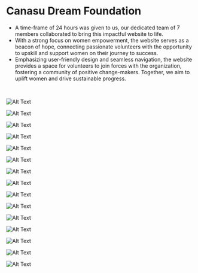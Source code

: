 # Canasu Dream Foundation

- A time-frame of 24 hours was given to us, our dedicated team of 7 members collaborated to bring this impactful website to life.
- With a strong focus on women empowerment, the website serves as a beacon of hope, connecting passionate volunteers with the opportunity to upskill and support women on their journey to success.
- Emphasizing user-friendly design and seamless navigation, the website provides a space for volunteers to join forces with the organization, fostering a community of positive change-makers. Together, we aim to uplift women and drive sustainable progress.



<br>

![Alt Text](./screenshots/ss1.png)


![Alt Text](./screenshots/ss2.png)

![Alt Text](./screenshots/ss3.png)

![Alt Text](./screenshots/ss4.png)


![Alt Text](./screenshots/ss5.png)


![Alt Text](./screenshots/ss6.png)


![Alt Text](./screenshots/ss7.png)

![Alt Text](./screenshots/ss8.png)


![Alt Text](./screenshots/ss10.png)


![Alt Text](./screenshots/ss11.png)


![Alt Text](./screenshots/ss12.png)


![Alt Text](./screenshots/ss13.png)


![Alt Text](./screenshots/ss14.png)



![Alt Text](./screenshots/ss15.png)

![Alt Text](./screenshots/ss16.png)








